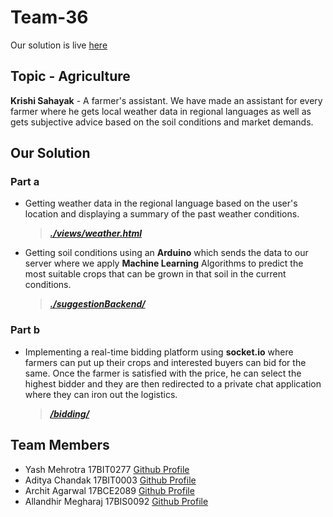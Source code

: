 # Team-36

Our solution is live [here]()

## Topic - Agriculture

**Krishi Sahayak** - A farmer's assistant.
We have made an assistant for every farmer where he gets local weather data in regional languages as well as gets subjective advice based on the soil conditions and market demands.

## Our Solution
### Part a
* Getting weather data in the regional language based on the user's location and displaying a summary of the past weather conditions.
  
  >[**_./views/weather.html_**](https://github.com/vinnovateit/Team-36/blob/master/views/weather.html)
* Getting soil conditions using an **Arduino** which sends the data to our server where we apply **Machine Learning** Algorithms to predict the most suitable crops that can be grown in that soil in the current conditions.
  
   >[**_./suggestionBackend/_**](https://github.com/vinnovateit/Team-36/tree/master/suggestionBackend)
### Part b
* Implementing a real-time bidding platform using **socket.io** where farmers can put up their crops and interested buyers can bid for the same. Once the farmer is satisfied with the price, he can select the highest bidder and they are then redirected to a private chat application where they can iron out the logistics.
  
  >[**_/bidding/_**](https://github.com/vinnovateit/Team-36/tree/master/bidding)
## Team Members
* Yash Mehrotra 17BIT0277 [Github Profile](https://github.com/yashmeh)
* Aditya Chandak 17BIT0003 [Github Profile](https://github.com/adityachandak287)
* Archit Agarwal 17BCE2089 [Github Profile](https://github.com/geekyhitman274)
* Allandhir Megharaj 17BIS0092 [Github Profile](https://github.com/allandhir)
 



